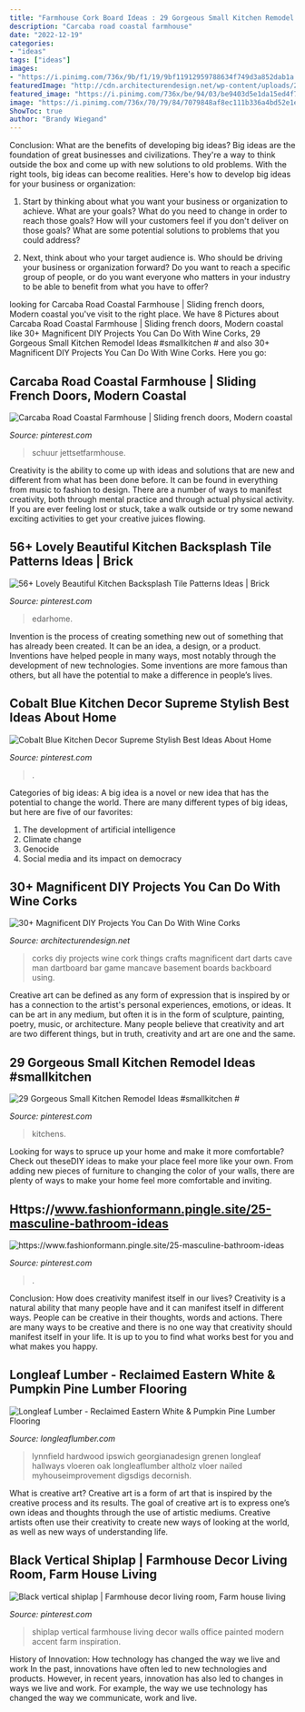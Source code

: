```yaml
---
title: "Farmhouse Cork Board Ideas : 29 Gorgeous Small Kitchen Remodel Ideas #smallkitchen #"
description: "Carcaba road coastal farmhouse"
date: "2022-12-19"
categories:
- "ideas"
tags: ["ideas"]
images:
- "https://i.pinimg.com/736x/9b/f1/19/9bf11912959788634f749d3a852dab1a.jpg"
featuredImage: "http://cdn.architecturendesign.net/wp-content/uploads/2015/07/AD-DIY-Projects-You-Can-Do-With-Corks-16.jpg"
featured_image: "https://i.pinimg.com/736x/be/94/03/be9403d5e1da15ed4f7803b9d8be2672.jpg"
image: "https://i.pinimg.com/736x/70/79/84/7079848af8ec111b336a4bd52e1ebc15.jpg"
ShowToc: true
author: "Brandy Wiegand"
---
```



Conclusion: What are the benefits of developing big ideas?
Big ideas are the foundation of great businesses and civilizations. They're a way to think outside the box and come up with new solutions to old problems. With the right tools, big ideas can become realities. Here's how to develop big ideas for your business or organization:
1. Start by thinking about what you want your business or organization to achieve. What are your goals? What do you need to change in order to reach those goals? How will your customers feel if you don't deliver on those goals? What are some potential solutions to problems that you could address?

2. Next, think about who your target audience is. Who should be driving your business or organization forward? Do you want to reach a specific group of people, or do you want everyone who matters in your industry to be able to benefit from what you have to offer?

	

		
looking for Carcaba Road Coastal Farmhouse | Sliding french doors, Modern coastal you've visit to the right place. We have 8 Pictures about Carcaba Road Coastal Farmhouse | Sliding french doors, Modern coastal like 30+ Magnificent DIY Projects You Can Do With Wine Corks, 29 Gorgeous Small Kitchen Remodel Ideas #smallkitchen # and also 30+ Magnificent DIY Projects You Can Do With Wine Corks. Here you go:
		
    
## Carcaba Road Coastal Farmhouse | Sliding French Doors, Modern Coastal

<img loading=lazy src="https://i.pinimg.com/736x/a3/2e/bb/a32ebbdd2f798b31e370bf522fb389fc.jpg" onerror="this.onerror=null;this.src='https://tse3.mm.bing.net/th?id=OIP.Le-DnehEzWCMJ38veogf7gHaLH&amp;pid=15.1';" alt="Carcaba Road Coastal Farmhouse | Sliding french doors, Modern coastal">

_Source: pinterest.com_

>schuur jettsetfarmhouse. 

	

Creativity is the ability to come up with ideas and solutions that are new and different from what has been done before. It can be found in everything from music to fashion to design. There are a number of ways to manifest creativity, both through mental practice and through actual physical activity. If you are ever feeling lost or stuck, take a walk outside or try some newand exciting activities to get your creative juices flowing.

    
## 56+ Lovely Beautiful Kitchen Backsplash Tile Patterns Ideas | Brick

<img loading=lazy src="https://i.pinimg.com/736x/66/c8/14/66c814c5e10622ff2b2f1615a33dcffb.jpg" onerror="this.onerror=null;this.src='https://tse3.mm.bing.net/th?id=OIP.lDCpBpfa-VrgJsltf5x3UAHaLJ&amp;pid=15.1';" alt="56+ Lovely Beautiful Kitchen Backsplash Tile Patterns Ideas | Brick">

_Source: pinterest.com_

>edarhome. 

	

Invention is the process of creating something new out of something that has already been created. It can be an idea, a design, or a product. Inventions have helped people in many ways, most notably through the development of new technologies. Some inventions are more famous than others, but all have the potential to make a difference in people’s lives.

    
## Cobalt Blue Kitchen Decor Supreme Stylish Best Ideas About Home

<img loading=lazy src="https://i.pinimg.com/736x/be/94/03/be9403d5e1da15ed4f7803b9d8be2672.jpg" onerror="this.onerror=null;this.src='https://tse2.mm.bing.net/th?id=OIP.ouw9vykj0C_5elnjanaJMgHaLF&amp;pid=15.1';" alt="Cobalt Blue Kitchen Decor Supreme Stylish Best Ideas About Home">

_Source: pinterest.com_

>. 

	

Categories of big ideas:
A big idea is a novel or new idea that has the potential to change the world. There are many different types of big ideas, but here are five of our favorites: 
1. The development of artificial intelligence 
2. Climate change 
3. Genocide 
4. Social media and its impact on democracy 

    
## 30+ Magnificent DIY Projects You Can Do With Wine Corks

<img loading=lazy src="http://cdn.architecturendesign.net/wp-content/uploads/2015/07/AD-DIY-Projects-You-Can-Do-With-Corks-16.jpg" onerror="this.onerror=null;this.src='https://tse2.mm.bing.net/th?id=OIP.PqrdqQC_LHKEHS91SeuXhAHaLU&amp;pid=15.1';" alt="30+ Magnificent DIY Projects You Can Do With Wine Corks">

_Source: architecturendesign.net_

>corks diy projects wine cork things crafts magnificent dart darts cave man dartboard bar game mancave basement boards backboard using. 

	

Creative art can be defined as any form of expression that is inspired by or has a connection to the artist's personal experiences, emotions, or ideas. It can be art in any medium, but often it is in the form of sculpture, painting, poetry, music, or architecture. Many people believe that creativity and art are two different things, but in truth, creativity and art are one and the same.

    
## 29 Gorgeous Small Kitchen Remodel Ideas #smallkitchen #

<img loading=lazy src="https://i.pinimg.com/736x/d0/ae/f6/d0aef6e53e71e5441e3f2e52240dce7c.jpg" onerror="this.onerror=null;this.src='https://tse2.mm.bing.net/th?id=OIP.YPeAWLOb7AW-4Nvh-JLstwHaOa&amp;pid=15.1';" alt="29 Gorgeous Small Kitchen Remodel Ideas #smallkitchen #">

_Source: pinterest.com_

>kitchens. 

	

Looking for ways to spruce up your home and make it more comfortable? Check out theseDIY ideas to make your place feel more like your own. From adding new pieces of furniture to changing the color of your walls, there are plenty of ways to make your home feel more comfortable and inviting.

    
## Https://www.fashionformann.pingle.site/25-masculine-bathroom-ideas

<img loading=lazy src="https://i.pinimg.com/736x/70/79/84/7079848af8ec111b336a4bd52e1ebc15.jpg" onerror="this.onerror=null;this.src='https://tse3.mm.bing.net/th?id=OIP.LmyJ8qZIfuH8vVzG0xrH4QHaJ3&amp;pid=15.1';" alt="https://www.fashionformann.pingle.site/25-masculine-bathroom-ideas">

_Source: pinterest.com_

>. 

	

Conclusion: How does creativity manifest itself in our lives?
Creativity is a natural ability that many people have and it can manifest itself in different ways. People can be creative in their thoughts, words and actions. There are many ways to be creative and there is no one way that creativity should manifest itself in your life. It is up to you to find what works best for you and what makes you happy.

    
## Longleaf Lumber - Reclaimed Eastern White &amp; Pumpkin Pine Lumber Flooring

<img loading=lazy src="https://www.longleaflumber.com/wp-content/uploads/reclaimed-white-pine-flooring-e1565449598875-718x1024.jpg" onerror="this.onerror=null;this.src='https://tse3.mm.bing.net/th?id=OIP.EqYaJqgDmyONUnx2mimnrQHaKk&amp;pid=15.1';" alt="Longleaf Lumber - Reclaimed Eastern White &amp; Pumpkin Pine Lumber Flooring">

_Source: longleaflumber.com_

>lynnfield hardwood ipswich georgianadesign grenen longleaf hallways vloeren oak longleaflumber altholz vloer nailed myhouseimprovement digsdigs decornish. 

	

What is creative art?
Creative art is a form of art that is inspired by the creative process and its results. The goal of creative art is to express one’s own ideas and thoughts through the use of artistic mediums. Creative artists often use their creativity to create new ways of looking at the world, as well as new ways of understanding life.

    
## Black Vertical Shiplap | Farmhouse Decor Living Room, Farm House Living

<img loading=lazy src="https://i.pinimg.com/736x/9b/f1/19/9bf11912959788634f749d3a852dab1a.jpg" onerror="this.onerror=null;this.src='https://tse1.mm.bing.net/th?id=OIP.Ch0TzP8kJmi-5J8LXEa4qwHaJ3&amp;pid=15.1';" alt="Black vertical shiplap | Farmhouse decor living room, Farm house living">

_Source: pinterest.com_

>shiplap vertical farmhouse living decor walls office painted modern accent farm inspiration. 

	

History of Innovation: How technology has changed the way we live and work
In the past, innovations have often led to new technologies and products. However, in recent years, innovation has also led to changes in ways we live and work. For example, the way we use technology has changed the way we communicate, work and live.

